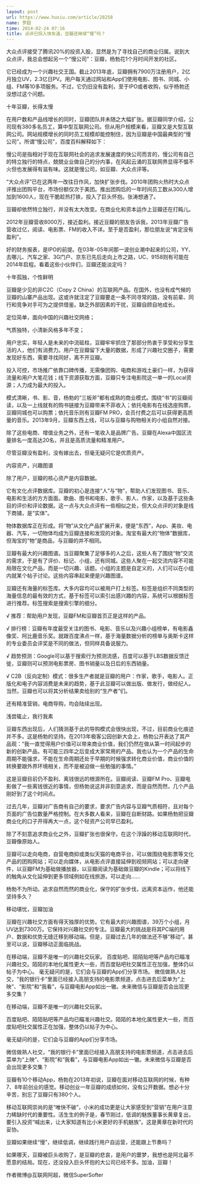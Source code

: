 ```yaml
---
layout: post
url: https://www.huxiu.com/article/28258
name: 罗超
time: 2014-02-24 07:16
title: 点评已拐入快车道，豆瓣还继续“慢”吗？
---
```

大众点评接受了腾讯20%的投资入股，显然是为了寻找自己的商业归属。说到大众点评，我总会想起另一个“慢公司”：豆瓣，杨勃花1个月时间开发的社区。

它已经成为一个兴趣社交王国。截止2013年底，豆瓣拥有7900万注册用户，2亿月独立UV，2.3亿日PV。用户每天通过网站和App们使用电影、图书、同城、小组、FM等10多项服务。不过，它仍旧没有盈利，至于IPO或者收购，似乎杨勃还没想过这个问题。

十年豆瓣，长得太慢

在用户数和产品线增长的同时，豆瓣团队并未随之大幅扩张。据豆瓣同学介绍，公司现有380多名员工，算中型互联网公司。但从用户规模来看，豆瓣又是大型互联网公司。网站规模增长的同时员工规模却能控制住，因为豆瓣是中国最典型的“慢公司”。所谓“慢公司”，百度百科解释如下：

慢公司是指相对于现在互联网社会的追求发展速度的快公司而言的，慢公司有自己的特立独行的特点，兢兢业业做自己的分内事，在风起云涌的互联网界显得不愠不火但也发展得有滋有味。这就是慢公司，如豆瓣、大众点评等。

“大众点评”已在这两年一改往日作风，加快扩张步伐。2010年团购火热时大众点评推出团购平台，市场份额仅次于美团。推出团购后的一年时间员工数从300人增加到1600人，现在干脆趁热打铁，投入了巨头怀抱。张涛想通了。

豆瓣却依然特立独行，并没有太大改变。在商业化和资本运作上豆瓣还在打盹儿。

2012年豆瓣营收8000万，接近盈利。接近豆瓣的朋友告诉我，2013年豆瓣广告营收过亿，阅读、电影票、FM的收入不详。至于是否盈利，那位朋友说“肯定没有盈利”。

好的财务报表，是IPO的前提。在03年-05年间那一波创业潮中起来的公司，YY、去哪儿、汽车之家、3G门户、京东已先后走向上市之路，UC、9158则有可能在2014年启程。看着这些小伙伴们，豆瓣还能淡定吗？

十年孤独，个性鲜明

豆瓣是少见的非C2C（Copy 2 China）的互联网产品。在国外，也没有成气候的豆瓣的山寨产品出现。这或许就注定了豆瓣要走一条不同寻常的路，没有前辈、同行和竞争对手可为之提供借鉴。缺乏外部因素的干扰，豆瓣自顾自地成长。

定位简单，面向中国的兴趣社交网络；

气质独特，小清新风格多年不变；

用户忠实，年轻人是未来的中流砥柱，豆瓣牢牢抓住了那部分热衷于享受和分享生活的人，他们有消费力。用户在豆瓣留下大量的数据，形成了兴趣社交圈子，需要发现好东西，需要寻找同好，离不开豆瓣。

投入可控，市场推广依靠口碑传播，无需像团购、电商和游戏土豪们一样，为获得流量和用户大笔花钱；线下资源获取方面，豆瓣只专注电影院这一单一的Local资源；人力成为最大的投入。

模式清晰，书、影、音，杨勃的“三板斧”都有成熟的商业模式。围绕“书”的豆瓣阅读，以及一上线就有的购书链接为豆瓣带来不菲收入；依托电影有在线选座购票，豆瓣同城也可以购票；依托音乐则有豆瓣FM PRO，会员付费之后可以获得更高质量的音乐。2013年9月，豆瓣东西上线，可以与豆瓣与购物相关的小组自然对接。

除了这些电商、增值业务之外，还有一笔收入是品牌广告。豆瓣在Alexa中国区流量排名一度高达20名，并且是高质流量和精准用户。

尽管豆瓣没有盈利，没有嫁出去，但毫无疑问它是优质资产。

内容资产，兴趣图谱

除了用户，豆瓣的核心资产是内容数据。

它有文化点评数据库。豆瓣的初心是连接“人”与“物”，帮助人们发现图书、音乐、电影和生活的方方面面。歌曲、图书和电影，歌手、影人、作家，以及基于这些条目的评价和评论数据。这一点与大众点评有一些相似之处，但大众点评的对象是线下商铺，是“实体”。

物体数据库正在形成。将“物”从文化产品扩展开来，便是“东西”，App、美妆、电器、汽车，一切物体均成为豆瓣连接和发现的对象。淘宝有最大的“物体”数据库，但淘宝的“物”是商品，与豆瓣的并不相同。

豆瓣有最大的兴趣图谱。当豆瓣聚集了足够多的人之后，这些人有了围绕“物”交流的需求，于是有了评价、标记、小组，还有同城。这些人聚在一起交流内容不可能局限在文化产品，而是一切兴趣、话题。小组的主题是自定义的，人们可以在小组内就某个帖子讨论。这些内容串起来便是兴趣图谱。

豆瓣还有海量的标签库。大多内容均可以被用户打上标签。标签是组织不同类型的海量信息的最有效的方式，基于标签可以索引出感兴趣的内容，系统可以根据标签进行推荐。标签搜索是搜索引擎的细分。

√ 推荐：帮助用户发现，豆瓣FM和豆瓣首页正是这样的产品。

√ 排行榜：豆瓣有年度最受关注的图书、电影、音乐以及兴趣小组榜单，有电影鑫像奖、阿比鹿音乐奖。就跟百度沸点一样，基于海量数据分析的榜单与奥斯卡这样的专业委员会评奖是不同的做法，但同样具备说服力。

√ 趋势预测：Google可以基于搜索行为预测流感，百度可以基于LBS数据反馈迁徙，豆瓣则可以预测电影票房、图书销量以及日后的东西销量。

√ C2B（反向定制）模式：很多生产者就是豆瓣的用户：作家，歌手，电影人。正版化和电子内容消费是未来的趋势，基于此豆瓣可以做出版、做发行，做经纪人。当然，豆瓣也可以将其分析结果卖给别的“生产者”们。

还有精准营销，电商导购，均会陆续出现。

浅尝辄止，我行我素

豆瓣东西出现后，人们猜测基于此的导购模式会很快出现，不过，目前商业化痕迹并不多。这是杨勃的坚持。在2013年极客公园创新大会上，杨勃公开表达了其产品观：“我一直觉得用户价值可以带来商业价值，我们仍然在做从第一时间起步的新的创新产品，有可能三四年之后变成大家常用的产品。我也认为一个产品的生命周期不能强求，不能在生命周期还处于早期的时候强求转化商业价值，商业价值的转换要跟外界环境相关，而不是被迫做一些勉强的事情。”

这是豆瓣目前仍不盈利、离钱很远的根源所在。豆瓣阅读、豆瓣FM Pro、豆瓣电影做了一些离钱很近的事情，但杨勃说这并非刻意追求，而是自然而然，几个产品刚好到了这个时间点。

过去几年，豆瓣对广告商有自己的要求，要求广告内容与豆瓣气质相符，且对每个页面的广告位数量严格控制。在大多数人看来，豆瓣在自断财路。如果杨勃把豆瓣商业化的口子开得再大一点，这个轻资产公司早已盈利。

除了不刻意追求商业化之外，豆瓣扩张也很保守。在这个浮躁的移动互联网时代，豆瓣像原始人。

豆瓣可以走向电商，自营电商抑或类似天猫的电商平台，可以做围绕电影票等文化产品的团购网站；可以走向媒体，从电影点评直接延伸到视频网站；可以走向硬件，以豆瓣FM为基础做播放器，以豆瓣阅读为基础做豆瓣的Kindle；可以将线下的触角从文化延伸到更多领域例如在线旅游。可以走向……

杨勃不为所动。追求自然而然的商业化，保守的扩张步伐，远离资本运作，他还能坚持多久？

移动堪忧，豆瓣加油

豆瓣在兴趣社交方面有得天独厚的优势。它有最大的兴趣图谱，39万个小组，月UV达到7300万。它保持对兴趣社交的专注。豆瓣最大的挑战是将其PC端的用户、数据和优势无缝迁移到移动端。但是，豆瓣过去几年的做法还不够“移动”。甚至可以说，豆瓣移动正面临挑战。

在移动端，豆瓣不是唯一的兴趣社交玩家。 百度贴吧、陌陌贴吧等产品均已瞄准兴趣社交。陌陌的本地化属性更大一些，而百度贴吧社交属性正在加强，整体仍以帖子为中心。 毫无疑问的是，它们会与豆瓣的App们分享市场。 微信做熟人社交，“我的银行卡”里面已经接入高朋支持的电影票频道，点击进去后菜单为“上映”、“影院”和“我看”，与豆瓣电影App如出一辙。未来微信与豆瓣是否会出现更多交集？

在移动端，豆瓣不是唯一的兴趣社交玩家。

百度贴吧、陌陌贴吧等产品均已瞄准兴趣社交。陌陌的本地化属性更大一些，而百度贴吧社交属性正在加强，整体仍以帖子为中心。

毫无疑问的是，它们会与豆瓣的App们分享市场。

微信做熟人社交，“我的银行卡”里面已经接入高朋支持的电影票频道，点击进去后菜单为“上映”、“影院”和“我看”，与豆瓣电影App如出一辙。未来微信与豆瓣是否会出现更多交集？

豆瓣有10个移动App，杨勃在2013年初说，豆瓣在面对移动互联网的时候，有种7、8年前创业的感觉。移动创业一年豆瓣的成绩如何，没有公开数据。想必十分辛苦，别忘了豆瓣只有380个人。

移动互联网崇尚的是“唯快不破”，小米的成功更是让大家感受到“营销”在用户注意力稀缺时代的重要性。活生生的例子是，春节刚过，低调的魅族董事长黄章复出，要引入投资“喊出来，让大家知道有比小米更好的手机魅族”。这是黄章在新时代的妥协。

豆瓣如果继续“慢”，继续低调，继续践行用户自运营，还能跟上节奏吗？

如果哪天，豆瓣被巨头收购了，是豆瓣的悲哀，是用户的噩梦，我想也是阿北最不愿意的结局。现在，还没投入巨头怀抱的大公司已经不多。加油，豆瓣！

作者微博@互联网阿超，微信SuperSofter


